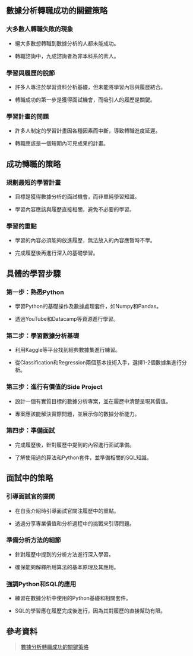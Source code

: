 
## 數據分析轉職成功的關鍵策略

### 大多數人轉職失敗的現象

- 絕大多數想轉職到數據分析的人都未能成功。

- 轉職諮詢中，九成諮詢者為非本科系的素人。

### 學習與履歷的脫節

- 許多人專注於學習資料分析基礎，但未能將學習內容與履歷結合。

- 轉職成功的第一步是獲得面試機會，而吸引人的履歷是關鍵。

### 學習計畫的問題

- 許多人制定的學習計畫因各種因素而中斷，導致轉職進度延遲。

- 轉職應該是一個短期內可見成果的計畫。

## 成功轉職的策略

### 規劃最短的學習計畫

- 目標是獲得數據分析的面試機會，而非單純學習知識。

- 學習內容應該與履歷直接相關，避免不必要的學習。

### 學習的重點

- 學習的內容必須能夠放進履歷，無法放入的內容應暫時不學。

- 完成履歷後再進行深入的基礎學習。

## 具體的學習步驟

### 第一步：熟悉Python

- 學習Python的基礎操作及數據處理套件，如Numpy和Pandas。

- 透過YouTube和Datacamp等資源進行學習。

### 第二步：學習數據分析基礎

- 利用Kaggle等平台找到經典數據集進行練習。

- 從Classification和Regression兩個基本技術入手，選擇1-2個數據集進行分析。

### 第三步：進行有價值的Side Project

- 設計一個有實質目標的數據分析專案，並在履歷中清楚呈現其價值。

- 專案應該能解決實際問題，並展示你的數據分析能力。

### 第四步：準備面試

- 完成履歷後，針對履歷中提到的內容進行面試準備。

- 了解使用過的算法和Python套件，並準備相關的SQL知識。

## 面試中的策略

### 引導面試官的提問

- 在自我介紹時引導面試官關注履歷中的重點。

- 透過分享專業價值和分析過程中的挑戰來引導問題。

### 準備分析方法的細節

- 針對履歷中提到的分析方法進行深入學習。

- 確保能夠解釋所用算法的基本原理及其應用。

### 強調Python和SQL的應用

- 練習在數據分析中使用的Python基礎和相關套件。

- SQL的學習應在履歷完成後進行，因為其對履歷的直接幫助有限。


## 參考資料

> [數據分析轉職成功的關鍵策略](https://www.youtube.com/watch?v=9EcOu_GLsfA&t=43s)